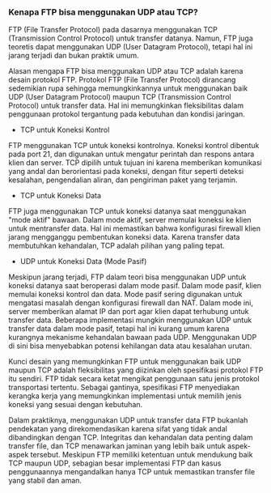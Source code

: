 ### Kenapa FTP bisa menggunakan UDP atau TCP?
FTP (File Transfer Protocol) pada dasarnya menggunakan TCP (Transmission Control Protocol) untuk transfer datanya. Namun, FTP juga teoretis dapat menggunakan UDP (User Datagram Protocol), tetapi hal ini jarang terjadi dan bukan praktik umum.

Alasan mengapa FTP bisa menggunakan UDP atau TCP adalah karena desain protokol FTP. Protokol FTP (File Transfer Protocol) dirancang sedemikian rupa sehingga memungkinkannya untuk menggunakan baik UDP (User Datagram Protocol) maupun TCP (Transmission Control Protocol) untuk transfer data. Hal ini memungkinkan fleksibilitas dalam penggunaan protokol tergantung pada kebutuhan dan kondisi jaringan.

* TCP untuk Koneksi Kontrol

FTP menggunakan TCP untuk koneksi kontrolnya. Koneksi kontrol dibentuk pada port 21, dan digunakan untuk mengatur perintah dan respons antara klien dan server. TCP dipilih untuk tujuan ini karena memberikan komunikasi yang andal dan berorientasi pada koneksi, dengan fitur seperti deteksi kesalahan, pengendalian aliran, dan pengiriman paket yang terjamin.

* TCP untuk Koneksi Data

FTP juga menggunakan TCP untuk koneksi datanya saat menggunakan "mode aktif" bawaan. Dalam mode aktif, server memulai koneksi ke klien untuk mentransfer data. Hal ini memastikan bahwa konfigurasi firewall klien jarang mengganggu pembentukan koneksi data. Karena transfer data membutuhkan kehandalan, TCP adalah pilihan yang paling tepat.

* UDP untuk Koneksi Data (Mode Pasif)

Meskipun jarang terjadi, FTP dalam teori bisa menggunakan UDP untuk koneksi datanya saat beroperasi dalam mode pasif. Dalam mode pasif, klien memulai koneksi kontrol dan data. Mode pasif sering digunakan untuk mengatasi masalah dengan konfigurasi firewall dan NAT. Dalam mode ini, server memberikan alamat IP dan port agar klien dapat terhubung untuk transfer data. Beberapa implementasi mungkin menggunakan UDP untuk transfer data dalam mode pasif, tetapi hal ini kurang umum karena kurangnya mekanisme kehandalan bawaan pada UDP. Menggunakan UDP di sini bisa menyebabkan potensi kehilangan data atau kesalahan urutan.

Kunci desain yang memungkinkan FTP untuk menggunakan baik UDP maupun TCP adalah fleksibilitas yang diizinkan oleh spesifikasi protokol FTP itu sendiri. FTP tidak secara ketat mengikat penggunaan satu jenis protokol transportasi tertentu. Sebagai gantinya, spesifikasi FTP menyediakan kerangka kerja yang memungkinkan implementasi untuk memilih jenis koneksi yang sesuai dengan kebutuhan.

Dalam praktiknya, menggunakan UDP untuk transfer data FTP bukanlah pendekatan yang direkomendasikan karena sifat yang tidak andal dibandingkan dengan TCP. Integritas dan kehandalan data penting dalam transfer file, dan TCP menawarkan jaminan yang lebih baik untuk aspek-aspek tersebut. Meskipun FTP memiliki ketentuan untuk mendukung baik TCP maupun UDP, sebagian besar implementasi FTP dan kasus penggunaannya mengandalkan hanya TCP untuk memastikan transfer file yang stabil dan aman.
